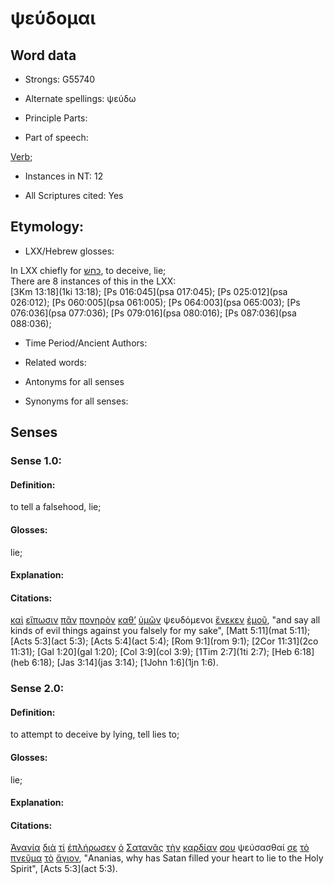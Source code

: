 # ψεύδομαι

<!-- Status: S2=NeedsFinalCheck -->
<!-- Lexica used for edits: BDAG, FFM, LN, A-S  -->

## Word data

* Strongs: G55740

* Alternate spellings: ψεύδω

* Principle Parts: 

* Part of speech: 

[Verb](http://ugg.readthedocs.io/en/latest/verb.html); 

* Instances in NT: 12

* All Scriptures cited: Yes

## Etymology: 

* LXX/Hebrew glosses: 

In LXX chiefly for [כּחשׁ](//en-uhl/H3584), to deceive, lie;    
There are 8 instances of this in the LXX:   
[3Km 13:18](1ki 13:18); [Ps 016:045](psa 017:045); [Ps 025:012](psa 026:012); [Ps 060:005](psa 061:005); [Ps 064:003](psa 065:003); 
[Ps 076:036](psa 077:036); [Ps 079:016](psa 080:016); [Ps 087:036](psa 088:036); 

* Time Period/Ancient Authors: 

* Related words: 

* Antonyms for all senses

* Synonyms for all senses: 

## Senses 

### Sense 1.0: 

#### Definition: 

to tell a falsehood, lie;

#### Glosses: 

lie; 

#### Explanation: 

#### Citations: 

[καὶ](../G25320/01.md) [εἴπωσιν](../G30040/01.md) [πᾶν](../G39560/01.md) [πονηρὸν](../G41900/01.md) [καθ’](../G25960/01.md) [ὑμῶν](../G47710/01.md) ψευδόμενοι [ἕνεκεν](../G17520/01.md) [ἐμοῦ](../G14730/01.md), "and say all kinds of evil things against you falsely for my sake", [Matt 5:11](mat 5:11); [Acts 5:3](act 5:3); [Acts 5:4](act 5:4); [Rom 9:1](rom 9:1); [2Cor 11:31](2co 11:31); [Gal 1:20](gal 1:20); [Col 3:9](col 3:9); [1Tim 2:7](1ti 2:7); [Heb 6:18](heb 6:18); [Jas 3:14](jas 3:14); [1John 1:6](1jn 1:6). 


### Sense 2.0: 

#### Definition: 

to attempt to deceive by lying, tell lies to;

#### Glosses: 

lie; 

#### Explanation: 

#### Citations: 

[Ἁνανία](../G03670/01.md) [διὰ](../G12230/01.md) [τί](../G51010/01.md) [ἐπλήρωσεν](../G41370/01.md) [ὁ](../G35880/01.md) [Σατανᾶς](../G99999/01.md) [τὴν](../G35880/01.md) [καρδίαν](../G25880/01.md) [σου](../G47710/01.md) ψεύσασθαί [σε](../G47710/01.md) [τὸ](../G35880/01.md) [πνεῦμα](../G41510/01.md) [τὸ](../G35880/01.md) [ἅγιον](../G00400/01.md), "Ananias, why has Satan filled your heart to lie to the Holy Spirit", [Acts 5:3](act 5:3). 
